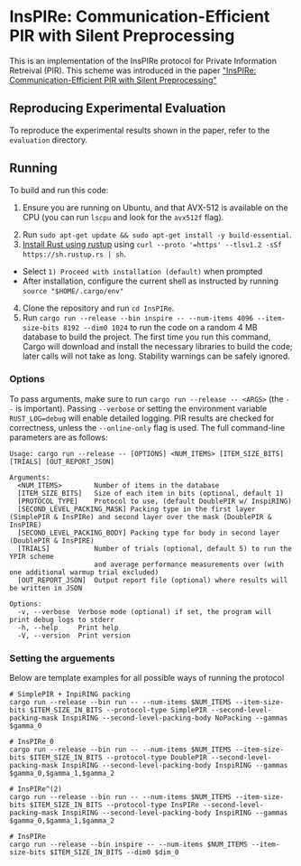 # InsPIRe: Communication-Efficient PIR with Silent Preprocessing

This is an implementation of the InsPIRe protocol for Private Information Retreival (PIR).
This scheme was introduced in the paper ["InsPIRe: Communication-Efficient PIR with Silent Preprocessing"](https://eprint.iacr.org/2025/1352)

## Reproducing Experimental Evaluation
To reproduce the experimental results shown in the paper, refer to the `evaluation` directory.

## Running

To build and run this code:
1. Ensure you are running on Ubuntu, and that AVX-512 is available on the CPU (you can run `lscpu` and look for the `avx512f` flag).
<!-- Our benchmarks were collected using `TODO: MACHINE`, which has all necessary CPU features. -->
2. Run `sudo apt-get update && sudo apt-get install -y build-essential`.
3. [Install Rust using rustup](https://www.rust-lang.org/tools/install) using `curl --proto '=https' --tlsv1.2 -sSf https://sh.rustup.rs | sh`.
  - Select `1) Proceed with installation (default)` when prompted
  - After installation, configure the current shell as instructed by running `source "$HOME/.cargo/env"`
4. Clone the repository and run `cd InsPIRe`.
5. Run `cargo run --release --bin inspire -- --num-items 4096 --item-size-bits 8192 --dim0 1024` to run the code on a random 4 MB database to build the project.
The first time you run this command, Cargo will download and install the necessary libraries to build the code;
later calls will not take as long. Stability warnings can be safely ignored. 

### Options
To pass arguments, make sure to run `cargo run --release -- <ARGS>` (the ` -- ` is important).
Passing `--verbose` or setting the environment variable `RUST_LOG=debug`
will enable detailed logging. PIR results are checked for correctness, unless the `--online-only` flag is used.
The full command-line parameters are as follows:

```
Usage: cargo run --release -- [OPTIONS] <NUM_ITEMS> [ITEM_SIZE_BITS] [TRIALS] [OUT_REPORT_JSON]

Arguments:
  <NUM_ITEMS>        Number of items in the database
  [ITEM_SIZE_BITS]   Size of each item in bits (optional, default 1)
  [PROTOCOL_TYPE]    Protocol to use, (default DoublePIR w/ InspiRING)
  [SECOND_LEVEL_PACKING_MASK] Packing type in the first layer (SimplePIR & InsPIRe) and second layer over the mask (DoublePIR & InsPIRE)
  [SECOND_LEVEL_PACKING_BODY] Packing type for body in second layer (DoublePIR & InsPIRE)
  [TRIALS]           Number of trials (optional, default 5) to run the YPIR scheme 
                     and average performance measurements over (with one additional warmup trial excluded)
  [OUT_REPORT_JSON]  Output report file (optional) where results will be written in JSON

Options:
  -v, --verbose  Verbose mode (optional) if set, the program will print debug logs to stderr
  -h, --help     Print help
  -V, --version  Print version
```

### Setting the arguements
Below are template examples for all possible ways of running the protocol

```
# SimplePIR + InpiRING packing
cargo run --release --bin run -- --num-items $NUM_ITEMS --item-size-bits $ITEM_SIZE_IN_BITS --protocol-type SimplePIR --second-level-packing-mask InspiRING --second-level-packing-body NoPacking --gammas $gamma_0 

# InsPIRe_0
cargo run --release --bin run -- --num-items $NUM_ITEMS --item-size-bits $ITEM_SIZE_IN_BITS --protocol-type DoublePIR --second-level-packing-mask InspiRING --second-level-packing-body InspiRING --gammas $gamma_0,$gamma_1,$gamma_2

# InsPIRe^(2)
cargo run --release --bin run -- --num-items $NUM_ITEMS --item-size-bits $ITEM_SIZE_IN_BITS --protocol-type InsPIRe --second-level-packing-mask InspiRING --second-level-packing-body InspiRING --gammas $gamma_0,$gamma_1,$gamma_2

# InsPIRe 
cargo run --release --bin inspire -- --num-items $NUM_ITEMS --item-size-bits $ITEM_SIZE_IN_BITS --dim0 $dim_0

```